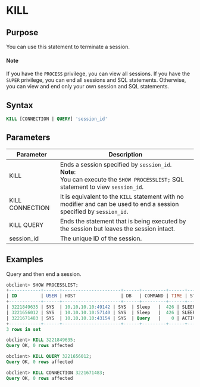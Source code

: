 # KILL

## Purpose

You can use this statement to terminate a session.

  <main id="notice" type='explain'>
    <h4>Note</h4>
    <p>If you have the <code>PROCESS</code> privilege, you can view all sessions. If you have the <code>SUPER</code> privilege, you can end all sessions and SQL statements. Otherwise, you can view and end only your own session and SQL statements. </p>
  </main>

## Syntax

```sql
KILL [CONNECTION | QUERY] 'session_id'
```

## Parameters

| Parameter | Description |
|-----------------|--------------------------------------------------------------------------------------------------------------|
| KILL | Ends a session specified by `session_id`.  <br>**Note**: <br/>You can execute the `SHOW PROCESSLIST;` SQL statement to view `session_id`.  |
| KILL CONNECTION | It is equivalent to the `KILL` statement with no modifier and can be used to end a session specified by `session_id`.  |
| KILL QUERY | Ends the statement that is being executed by the session but leaves the session intact.  |
| session_id | The unique ID of the session.  |

## Examples

Query and then end a session.

```sql
obclient> SHOW PROCESSLIST;
+------------+------+----------------------+------+---------+------+--------+------------------+
| ID         | USER | HOST                 | DB   | COMMAND | TIME | STATE  | INFO             |
+------------+------+----------------------+------+---------+------+--------+------------------+
| 3221849635 | SYS  | 10.10.10.10:49142 | SYS  | Sleep   |  426 | SLEEP  | NULL             |
| 3221656012 | SYS  | 10.10.10.10:57140 | SYS  | Sleep   |  426 | SLEEP  | NULL             |
| 3221671483 | SYS  | 10.10.10.10:43154 | SYS  | Query   |    0 | ACTIVE | show processlist |
+------------+------+----------------------+------+---------+------+--------+------------------+
3 rows in set

obclient> KILL 3221849635;
Query OK, 0 rows affected

obclient> KILL QUERY 3221656012;
Query OK, 0 rows affected

obclient> KILL CONNECTION 3221671483;
Query OK, 0 rows affected
```
